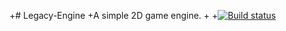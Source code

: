 +# Legacy-Engine
+A simple 2D game engine.
+
+[![Build status](https://ci.appveyor.com/api/projects/status/j75t3wyulleay7qm?svg=true)](https://ci.appveyor.com/project/coinreturn1/square-legacy-2-0)

